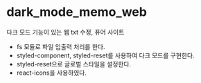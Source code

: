 # dark_mode_memo_web
다크 모드 기능이 있는 웹 txt 수정, 퓨어 사이트

* fs 모듈로 파일 입출력 처리를 한다.
* styled-component, styled-reset를 사용하여 다크 모드를 구현한다.
* styled-reset으로 글로벌 스타일을 설정한다.
* react-icons을 사용하였다.